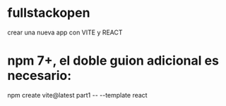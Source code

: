 # fullstackopen

crear una nueva app con VITE y REACT

# npm 7+, el doble guion adicional es necesario:
npm create vite@latest part1 -- --template react
